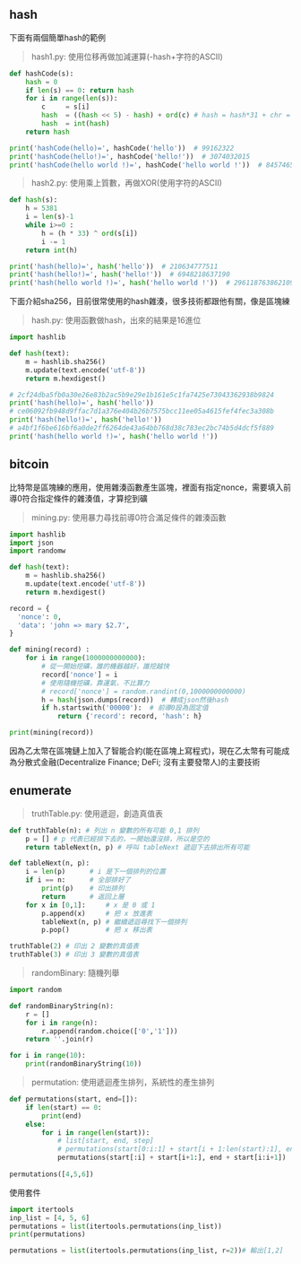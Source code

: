 ## hash

下面有兩個簡單hash的範例

> hash1.py: 使用位移再做加減運算(-hash+字符的ASCII)

```python
def hashCode(s):
    hash = 0 
    if len(s) == 0: return hash
    for i in range(len(s)):
        c     = s[i]
        hash  = ((hash << 5) - hash) + ord(c) # hash = hash*31 + chr = (hash*32-hash) + c
        hash  = int(hash)
    return hash

print('hashCode(hello)=', hashCode('hello'))  # 99162322
print('hashCode(hello!)=', hashCode('hello!'))  # 3074032015
print('hashCode(hello world !)=', hashCode('hello world !'))  # 84574656674941519301
```





> hash2.py: 使用乘上質數，再做XOR(使用字符的ASCII)

```python
def hash(s):
    h = 5381
    i = len(s)-1
    while i>=0 :
        h = (h * 33) ^ ord(s[i])  
        i -= 1 
    return int(h)

print('hash(hello)=', hash('hello'))  # 210634777511
print('hash(hello!)=', hash('hello!'))  # 6948218637190
print('hash(hello world !)=', hash('hello world !'))  # 296118763862109537006660
```





下面介紹sha256，目前很常使用的hash雜湊，很多技術都跟他有關，像是區塊練

> hash.py: 使用函數做hash，出來的結果是16進位

```python
import hashlib

def hash(text):
    m = hashlib.sha256()
    m.update(text.encode('utf-8'))
    return m.hexdigest()

# 2cf24dba5fb0a30e26e83b2ac5b9e29e1b161e5c1fa7425e73043362938b9824
print('hash(hello)=', hash('hello'))
# ce06092fb948d9ffac7d1a376e404b26b7575bcc11ee05a4615fef4fec3a308b
print('hash(hello!)=', hash('hello!'))
# a4bf1f6be616bf6a0de2ff6264de43a64bb768d38c783ec2bc74b5d4dcf5f889
print('hash(hello world !)=', hash('hello world !'))
```





## bitcoin

比特幣是區塊練的應用，使用雜湊函數產生區塊，裡面有指定nonce，需要填入前導0符合指定條件的雜湊值，才算挖到礦

> mining.py: 使用暴力尋找前導0符合滿足條件的雜湊函數

```python
import hashlib
import json
import randomw

def hash(text):
    m = hashlib.sha256()
    m.update(text.encode('utf-8'))
    return m.hexdigest()

record = {
  'nonce': 0,
  'data': 'john => mary $2.7',
}

def mining(record) :
    for i in range(1000000000000):
        # 從一開始挖礦，誰的機器越好，誰挖越快
        record['nonce'] = i
        # 使用隨機挖礦，靠運氣，不比算力
        # record['nonce'] = random.randint(0,1000000000000)   
        h = hash(json.dumps(record))  # 轉成json然後hash
        if h.startswith('00000'):  # 前導0設為固定值
            return {'record': record, 'hash': h}

print(mining(record))
```



因為乙太幣在區塊鏈上加入了智能合約(能在區塊上寫程式)，現在乙太幣有可能成為分散式金融(Decentralize Finance; DeFi; 沒有主要發幣人)的主要技術



## enumerate



> truthTable.py: 使用遞迴，創造真值表

```python
def truthTable(n): # 列出 n 變數的所有可能 0,1 排列
	p = [] # p 代表已經排下去的，一開始還沒排，所以是空的
	return tableNext(n, p) # 呼叫 tableNext 遞迴下去排出所有可能

def tableNext(n, p):
	i = len(p)      # i 是下一個排列的位置
	if i == n:		# 全部排好了
		print(p)	# 印出排列
		return      # 返回上層
	for x in [0,1]:     # x 是 0 或 1
		p.append(x)		# 把 x 放進表
		tableNext(n, p)	# 繼續遞迴尋找下一個排列
		p.pop()			# 把 x 移出表

truthTable(2) # 印出 2 變數的真值表
truthTable(3) # 印出 3 變數的真值表
```



> randomBinary: 隨機列舉

```python
import random

def randomBinaryString(n):
    r = []
    for i in range(n):
        r.append(random.choice(['0','1']))
    return ''.join(r)

for i in range(10):
    print(randomBinaryString(10))
```





> permutation: 使用遞迴產生排列，系統性的產生排列

```python
def permutations(start, end=[]):
    if len(start) == 0:
        print(end)
    else:
        for i in range(len(start)):
            # list[start, end, step]
            # permutations(start[0:i:1] + start[i + 1:len(start):1], end + start[i:i + 1:1])
            permutations(start[:i] + start[i+1:], end + start[i:i+1])
            
permutations([4,5,6])
```



使用套件

```python
import itertools
inp_list = [4, 5, 6]
permutations = list(itertools.permutations(inp_list))
print(permutations)

permutations = list(itertools.permutations(inp_list, r=2))# 輸出[1,2]
```

